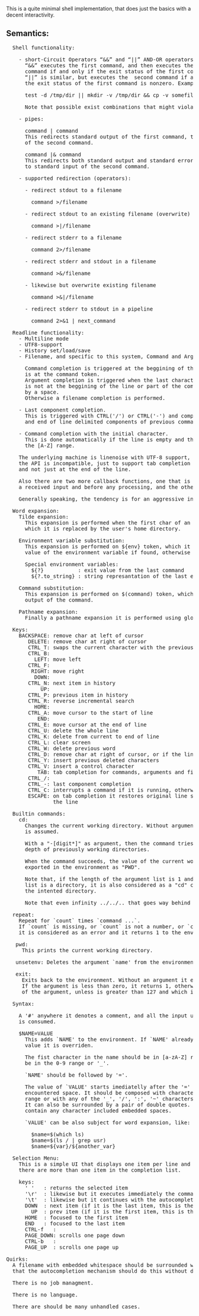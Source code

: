This is a quite minimal shell implementation, that does just the basics with a
decent interactivity.  
  
## Semantics: 
<pre>
  Shell functionality:  
  
    - short-Circuit Operators “&&” and “||” AND-OR operators.  
      “&&” executes the first command, and then executes the second  
      command if and only if the exit status of the first command is zero.   
      “||” is similar, but executes the  second command if and only if   
      the exit status of the first command is nonzero. Example:  
  
      test -d /tmp/dir || mkdir -v /tmp/dir && cp -v somefile /tmp/dir  
  
      Note that possible exist combinations that might violate those semantics.  
  
    - pipes:  
  
      command | command  
      This redirects standard output of the first command, to standard input
      of the second command.
  
      command |& command  
      This redirects both standard output and standard error of the first command,
      to standard input of the second command.
  
    - supported redirection (operators):  
  
      - redirect stdout to a filename  
  
        command >/filename  
  
      - redirect stdout to an existing filename (overwrite)  
  
        command >|/filename  
  
      - redirect stderr to a filename  
  
        command 2>/filename  
  
      - redirect stderr and stdout in a filename  
  
        command >&/filename  
  
      - likewise but overwrite existing filename  
  
        command >&|/filename  
  
      - redirect stderr to stdout in a pipeline  
  
        command 2>&1 | next_command  
  
  Readline functionality:  
    - Multiline mode  
    - UTF8-support  
    - History set/load/save  
    - Filename, and specific to this system, Command and Argument tab completion.  
  
      Command completion is triggered at the beggining of the line or when the cursor  
      is at the command token.  
      Argument completion is triggered when the last character is a dash (-) which it  
      is not at the beggining of the line or part of the command, and it is preceded  
      by a space.  
      Otherwise a filename completion is performed.  
  
    - Last component completion.  
      This is triggered with CTRL('/') or CTRL('-') and completes with the last space  
      and end of line delimited components of previous command lines.  
  
    - Command completion with the initial character.  
      This is done automatically if the line is empty and the first char is at  
      the [A-Z] range.  
  
    The underlying machine is linenoise with UTF-8 support, but in this implementation  
    the API is incompatible, just to support tab completion at any cursor point in the line,  
    and not just at the end of the line.
   
    Also there are two more callback functions, one that is called immediately after
    a received input and before any processing, and the other on a carriage return.  

    Generally speaking, the tendency is for an aggressive interaction.  
  
  Word expansion:  
    Tilde expansion:  
      This expansion is performed when the first char of an argument is a '~', and
      which it is replaced by the user's home directory.  
    
    Environment variable substitution:
      This expansion is performed on ${env} token, which it is replaced with the
      value of the environment variable if found, otherwise with an empty string.
    
      Special environment variables:  
        ${?}           : exit value from the last command  
        ${?.to_string} : string represantation of the last exit value  

    Command substitution:  
      This expansion is performed on $(command) token, which it is replaced with the  
      output of the command.  
    
    Pathname expansion:
      Finally a pathname expansion it is performed using glob().
   
  Keys:  
    BACKSPACE: remove char at left of cursor  
       DELETE: remove char at right of cursor  
       CTRL_T: swaps the current character with the previous  
       CTRL_B:  
         LEFT: move left  
       CTRL_F:  
        RIGHT: move right  
         DOWN:  
       CTRL_N: next item in history  
           UP:  
       CTRL_P: previous item in history  
       CTRL_R: reverse incremental search  
         HOME:
       CTRL_A: move cursor to the start of line  
          END:  
       CTRL_E: move cursor at the end of line  
       CTRL_U: delete the whole line  
       CTRL_K: delete from current to end of line  
       CTRL_L: clear screen  
       CTRL_W: delete previous word  
       CTRL_D: remove char at right of cursor, or if the line is empty, act as end-of-file  
       CTRL_Y: insert previous deleted characters  
       CTRL_V: insert a control character  
          TAB: tab completion for commands, arguments and filenames  
       CTRL_/:  
       CTRL_-: last component completion   
       CTRL_C: interrupts a command if it is running, otherwise it adds a line  
       ESCAPE: on tab completion it restores original line state, otherwise it clears  
               the line  

  Builtin commands:  
    cd:  
      Changes the current working directory. Without arguments the user's home directory
      is assumed.
  
      With a "-[digit*]" as argument, then the command tries to change to the given
      depth of previously working directories.

      When the command succeeds, the value of the current working directory it is
      exported in the environment as "PWD".
  
      Note that, if the length of the argument list is 1 and the first item on the
      list is a directory, it is also considered as a "cd" command and the item it is
      the intented directory.
  
      Note that even infinity ../../.. that goes way behind / it is considered as / (zsh does the same)
  
  repeat:  
    Repeat for `count` times `command ...`.
    If `count` is missing, or `count` is not a number, or `command` is missing,
    it is considered as an error and it returns 1 to the environment.
  
   pwd:  
     This prints the current working directory.
  
   unsetenv: Deletes the argument `name' from the environment.
  
   exit:  
     Exits back to the environment. Without an argument it exits with a zero value.
     If the argument is less than zero, it returns 1, otherwise it returns the value
     of the argument, unless is greater than 127 and which in that case it is 127.

  Syntax:  
  
    A '#' anywhere it denotes a comment, and all the input until a new line character
    is consumed.
  
    $NAME=VALUE
      This adds `NAME' to the environment. If `NAME' already exists, the previous
      value it is overriden.
  
      The fist character in the name should be in [a-zA-Z] range. The rest could also
      be in the 0-9 range or '_'.
  
      `NAME' should be followed by '='.  
  
      The value of `VALUE' starts imediatelly after the '=' and ends up to the first
      encountered space. It should be composed with characters in the [a-zA-z0-9]
      range or with any of the '_', '/', ':', '~' characters.  
      It can also be surrounded by a pair of double quotes. In this case it can
      contain any character included embedded spaces.  

      `VALUE' can be also subject for word expansion, like:  

        $name=$(which ls)  
        $name=$(ls / | grep usr)  
        $name=${var}/${another_var}  

  Selection Menu:
    This is a simple UI that displays one item per line and it is performed when  
    there are more than one item in the completion list.  
  
    keys:  
      ' '   : returns the selected item  
      '\r'  : likewise but it executes immediately the command line, included the selection  
      '\t'  : likewise but it continues with the autocompletion for filenames
      DOWN  : next item (if it is the last item, this is the first item)  
        UP  : prev item (if it is the first item, this is the last item)  
      HOME  : focused to the first item  
      END   : focused to the last item  
      CTRL-f   :  
      PAGE_DOWN: scrolls one page down  
      CTRL-b   :  
      PAGE_UP  : scrolls one page up  
    
Quirks:  
  A filename with embedded whitespace should be surrounded with double quotes (note
  that the autocompletion mechanism should do this without doing anything special).  
  
  There is no job managment.  

  There is no language.  
  
  There are should be many unhandled cases.  
</pre>
